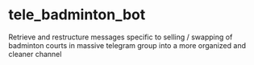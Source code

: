 # tele_badminton_bot
Retrieve and restructure messages specific to selling / swapping of badminton courts in massive telegram group into a more organized and cleaner channel
